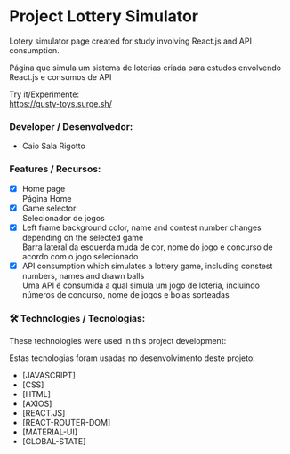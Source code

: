 # Project Lottery Simulator

Lotery simulator page created for study involving React.js and API consumption. 

Página que simula um sistema de loterias criada para estudos envolvendo React.js e consumos de API

Try it/Experimente: <br/>
https://gusty-toys.surge.sh/

### Developer / Desenvolvedor: 
- Caio Sala Rigotto

### Features / Recursos:

- [x] Home page <br/>
      Página Home
- [x] Game selector <br/>
      Selecionador de jogos
- [x] Left frame background color, name and contest number changes depending on the selected game <br/>
      Barra lateral da esquerda muda de cor, nome do jogo e concurso de acordo com o jogo selecionado
- [x] API consumption which simulates a lottery game, including constest numbers, names and drawn balls <br/>
      Uma API é consumida a qual simula um jogo de loteria, incluindo números de concurso, nome de jogos e bolas sorteadas

### 🛠 Technologies / Tecnologias:

These technologies were used in this project development:

Estas tecnologias foram usadas no desenvolvimento deste projeto:

- [JAVASCRIPT]
- [CSS]
- [HTML]
- [AXIOS]
- [REACT.JS]
- [REACT-ROUTER-DOM]
- [MATERIAL-UI]
- [GLOBAL-STATE]
